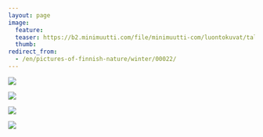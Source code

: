 ```yaml
---
layout: page
image:
  feature:
  teaser: https://b2.minimuutti.com/file/minimuutti-com/luontokuvat/talvi/DSC59992-245px.jpg
  thumb:
redirect_from:
  - /en/pictures-of-finnish-nature/winter/00022/
---
```


[![](https://b2.minimuutti.com/file/minimuutti-com/luontokuvat/talvi/DSC59992-800px.jpg)](https://dl.dropboxusercontent.com/sh/ea1wtnz7z734o12/AADOGlj7tgZi1fTlX7EiAUAZa/luontokuvat/talvi/DSC59992.jpg)

[![](https://b2.minimuutti.com/file/minimuutti-com/luontokuvat/talvi/DSC59990-800px.jpg)](https://dl.dropboxusercontent.com/sh/ea1wtnz7z734o12/AAAzM6lqx3NjWxO73xOi0Hjoa/luontokuvat/talvi/DSC59990.jpg)

[![](https://b2.minimuutti.com/file/minimuutti-com/luontokuvat/talvi/DSC59997-800px.jpg)](https://dl.dropboxusercontent.com/sh/ea1wtnz7z734o12/AABj8GTDnBiq7y1R1U9EYgmka/luontokuvat/talvi/DSC59997.jpg)

[![](https://b2.minimuutti.com/file/minimuutti-com/luontokuvat/talvi/DSC60007-800px.jpg)](https://dl.dropboxusercontent.com/sh/ea1wtnz7z734o12/AACYRZVPt0ay8ka8MTzPtfyHa/luontokuvat/talvi/DSC60007.jpg)
